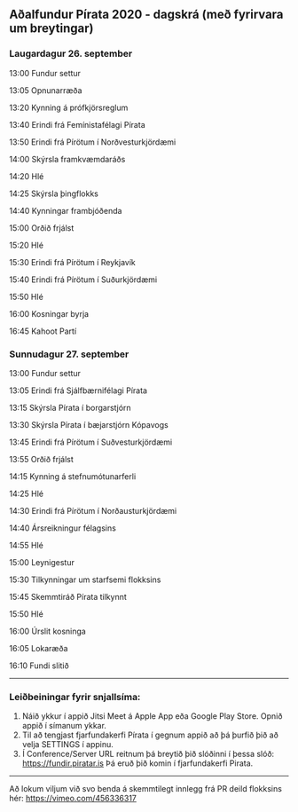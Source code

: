 ## Aðalfundur Pírata 2020 - dagskrá (með fyrirvara um breytingar)

### Laugardagur 26. september

13:00 Fundur settur

13:05 Opnunarræða

13:20 Kynning á prófkjörsreglum

13:40 Erindi frá Femínistafélagi Pírata

13:50 Erindi frá Pírötum í Norðvesturkjördæmi

14:00 Skýrsla framkvæmdaráðs

14:20 Hlé

14:25 Skýrsla þingflokks

14:40 Kynningar frambjóðenda

15:00 Orðið frjálst

15:20 Hlé

15:30 Erindi frá Pírötum í Reykjavík

15:40 Erindi frá Pírötum í Suðurkjördæmi

15:50 Hlé

16:00 Kosningar byrja

16:45 Kahoot Partí

### Sunnudagur 27. september


13:00 Fundur settur

13:05 Erindi frá Sjálfbærnifélagi Pírata

13:15 Skýrsla Pírata í borgarstjórn

13:30 Skýrsla Pírata í bæjarstjórn Kópavogs

13:45 Erindi frá Pírötum í Suðvesturkjördæmi

13:55 Orðið frjálst

14:15 Kynning á stefnumótunarferli

14:25 Hlé

14:30 Erindi frá Pírötum í Norðausturkjördæmi

14:40 Ársreikningur félagsins

14:55 Hlé

15:00 Leynigestur

15:30 Tilkynningar um starfsemi flokksins

15:45 Skemmtiráð Pírata tilkynnt

15:50 Hlé

16:00 Úrslit kosninga

16:05 Lokaræða

16:10 Fundi slitið

----
### Leiðbeiningar fyrir snjallsíma:
1. Náið ykkur í appið Jitsi Meet á Apple App eða Google Play Store. Opnið appið í símanum ykkar.
2. Til að tengjast fjarfundakerfi Pírata í gegnum appið að þá þurfið þið að velja SETTINGS í appinu.
3. Í Conference/Server URL reitnum þá breytið þið slóðinni í þessa slóð: https://fundir.piratar.is
Þá eruð þið komin í fjarfundakerfi Pirata.
----
Að lokum viljum við svo benda á skemmtilegt innlegg frá PR deild flokksins hér: https://vimeo.com/456336317
